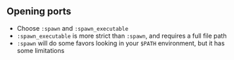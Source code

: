 ## Opening ports
- Choose `:spawn` and `:spawn_executable` 
- `:spawn_executable` is more strict than `:spawn`, and requires a full file path
- `:spawn` will do some favors looking in your `$PATH` environment, but it has some limitations